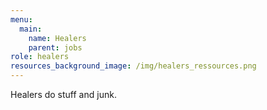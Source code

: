 ```yaml
---
menu:
  main:
    name: Healers
    parent: jobs
role: healers
resources_background_image: /img/healers_ressources.png
---
```

Healers do stuff and junk.
